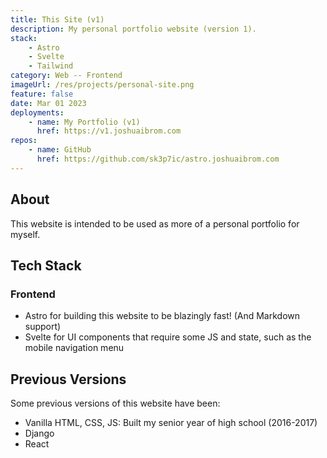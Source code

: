 ```yaml
---
title: This Site (v1)
description: My personal portfolio website (version 1).
stack:
    - Astro
    - Svelte
    - Tailwind
category: Web -- Frontend
imageUrl: /res/projects/personal-site.png
feature: false
date: Mar 01 2023
deployments:
    - name: My Portfolio (v1)
      href: https://v1.joshuaibrom.com
repos:
    - name: GitHub
      href: https://github.com/sk3p7ic/astro.joshuaibrom.com
---
```


## About

This website is intended to be used as more of a personal portfolio for myself.

## Tech Stack

### Frontend

- Astro for building this website to be blazingly fast! (And Markdown support)
- Svelte for UI components that require some JS and state, such as the mobile navigation menu

## Previous Versions

Some previous versions of this website have been:

- Vanilla HTML, CSS, JS: Built my senior year of high school (2016-2017)
- Django
- React

